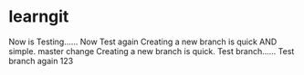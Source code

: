 # learngit
Now is Testing......
Now Test again
Creating a new branch is quick AND simple.
master change
Creating a new branch is quick.
Test branch......
Test branch again
123
